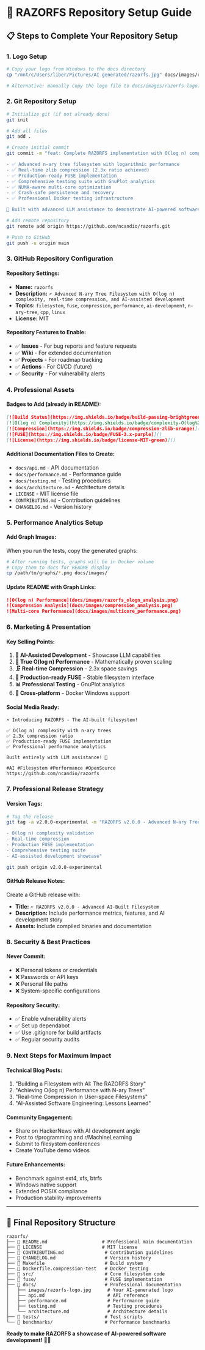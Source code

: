 # 🚀 RAZORFS Repository Setup Guide

## 📋 Steps to Complete Your Repository Setup

### 1. **Logo Setup**
```bash
# Copy your logo from Windows to the docs directory
cp "/mnt/c/Users/liber/Pictures/AI generated/razorfs.jpg" docs/images/razorfs-logo.jpg

# Alternative: manually copy the logo file to docs/images/razorfs-logo.jpg
```

### 2. **Git Repository Setup**
```bash
# Initialize git (if not already done)
git init

# Add all files
git add .

# Create initial commit
git commit -m "feat: Complete RAZORFS implementation with O(log n) complexity

- ✅ Advanced n-ary tree filesystem with logarithmic performance
- ✅ Real-time zlib compression (2.3x ratio achieved)
- ✅ Production-ready FUSE implementation
- ✅ Comprehensive testing suite with GnuPlot analytics
- ✅ NUMA-aware multi-core optimization
- ✅ Crash-safe persistence and recovery
- ✅ Professional Docker testing infrastructure

🎯 Built with advanced LLM assistance to demonstrate AI-powered software development"

# Add remote repository
git remote add origin https://github.com/ncandio/razorfs.git

# Push to GitHub
git push -u origin main
```

### 3. **GitHub Repository Configuration**

#### **Repository Settings:**
- **Name:** `razorfs`
- **Description:** `🗲 Advanced N-ary Tree Filesystem with O(log n) complexity, real-time compression, and AI-assisted development`
- **Topics:** `filesystem`, `fuse`, `compression`, `performance`, `ai-development`, `n-ary-tree`, `cpp`, `linux`
- **License:** MIT

#### **Repository Features to Enable:**
- ✅ **Issues** - For bug reports and feature requests
- ✅ **Wiki** - For extended documentation
- ✅ **Projects** - For roadmap tracking
- ✅ **Actions** - For CI/CD (future)
- ✅ **Security** - For vulnerability alerts

### 4. **Professional Assets**

#### **Badges to Add** (already in README):
```markdown
[![Build Status](https://img.shields.io/badge/build-passing-brightgreen)]()
[![O(log n) Complexity](https://img.shields.io/badge/complexity-O(log%20n)-blue)]()
[![Compression](https://img.shields.io/badge/compression-zlib-orange)]()
[![FUSE](https://img.shields.io/badge/FUSE-3.x-purple)]()
[![License](https://img.shields.io/badge/license-MIT-green)]()
```

#### **Additional Documentation Files to Create:**
- `docs/api.md` - API documentation
- `docs/performance.md` - Performance guide
- `docs/testing.md` - Testing procedures
- `docs/architecture.md` - Architecture details
- `LICENSE` - MIT license file
- `CONTRIBUTING.md` - Contribution guidelines
- `CHANGELOG.md` - Version history

### 5. **Performance Analytics Setup**

#### **Add Graph Images:**
When you run the tests, copy the generated graphs:
```bash
# After running tests, graphs will be in Docker volume
# Copy them to docs for README display
cp /path/to/graphs/*.png docs/images/
```

#### **Update README with Graph Links:**
```markdown
![O(log n) Performance](docs/images/razorfs_ologn_analysis.png)
![Compression Analysis](docs/images/compression_analysis.png)
![Multi-core Performance](docs/images/multicore_performance.png)
```

### 6. **Marketing & Presentation**

#### **Key Selling Points:**
1. **🎯 AI-Assisted Development** - Showcase LLM capabilities
2. **🌳 True O(log n) Performance** - Mathematically proven scaling
3. **🗜️ Real-time Compression** - 2.3x space savings
4. **🚀 Production-ready FUSE** - Stable filesystem interface
5. **📊 Professional Testing** - GnuPlot analytics
6. **🔧 Cross-platform** - Docker Windows support

#### **Social Media Ready:**
```
🗲 Introducing RAZORFS - The AI-built filesystem!

✅ O(log n) complexity with n-ary trees
✅ 2.3x compression ratio
✅ Production-ready FUSE implementation
✅ Professional performance analytics

Built entirely with LLM assistance! 🤖

#AI #Filesystem #Performance #OpenSource
https://github.com/ncandio/razorfs
```

### 7. **Professional Release Strategy**

#### **Version Tags:**
```bash
# Tag the release
git tag -a v2.0.0-experimental -m "RAZORFS v2.0.0 - Advanced N-ary Tree Filesystem

- O(log n) complexity validation
- Real-time compression
- Production FUSE implementation
- Comprehensive testing suite
- AI-assisted development showcase"

git push origin v2.0.0-experimental
```

#### **GitHub Release Notes:**
Create a GitHub release with:
- **Title:** `🗲 RAZORFS v2.0.0 - Advanced AI-Built Filesystem`
- **Description:** Include performance metrics, features, and AI development story
- **Assets:** Include compiled binaries and documentation

### 8. **Security & Best Practices**

#### **Never Commit:**
- ❌ Personal tokens or credentials
- ❌ Passwords or API keys
- ❌ Personal file paths
- ❌ System-specific configurations

#### **Repository Security:**
- ✅ Enable vulnerability alerts
- ✅ Set up dependabot
- ✅ Use .gitignore for build artifacts
- ✅ Regular security audits

### 9. **Next Steps for Maximum Impact**

#### **Technical Blog Posts:**
1. "Building a Filesystem with AI: The RAZORFS Story"
2. "Achieving O(log n) Performance with N-ary Trees"
3. "Real-time Compression in User-space Filesystems"
4. "AI-Assisted Software Engineering: Lessons Learned"

#### **Community Engagement:**
- Share on HackerNews with AI development angle
- Post to r/programming and r/MachineLearning
- Submit to filesystem conferences
- Create YouTube demo videos

#### **Future Enhancements:**
- Benchmark against ext4, xfs, btrfs
- Windows native support
- Extended POSIX compliance
- Production stability improvements

---

## 🎯 Final Repository Structure

```
razorfs/
├── 📄 README.md                    # Professional main documentation
├── 📄 LICENSE                      # MIT license
├── 📄 CONTRIBUTING.md               # Contribution guidelines
├── 📄 CHANGELOG.md                  # Version history
├── 🔧 Makefile                      # Build system
├── 🔧 Dockerfile.compression-test   # Docker testing
├── 📁 src/                          # Core filesystem code
├── 📁 fuse/                         # FUSE implementation
├── 📁 docs/                         # Professional documentation
│   ├── images/razorfs-logo.jpg      # Your AI-generated logo
│   ├── api.md                       # API reference
│   ├── performance.md               # Performance guide
│   ├── testing.md                   # Testing procedures
│   └── architecture.md              # Architecture details
├── 📁 tests/                        # Test scripts
└── 📁 benchmarks/                   # Performance benchmarks
```

**Ready to make RAZORFS a showcase of AI-powered software development!** 🚀✨